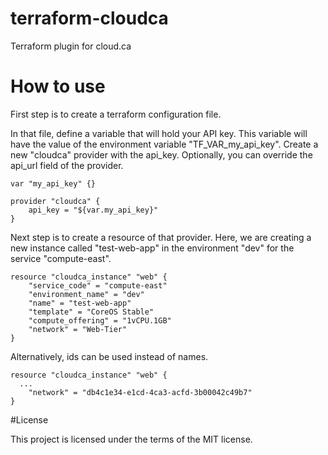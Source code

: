 # terraform-cloudca

Terraform plugin for cloud.ca

# How to use

First step is to create a terraform configuration file.

In that file, define a variable that will hold your API key. This variable will have the value of the environment variable "TF_VAR_my_api_key". Create a new "cloudca" provider with the api_key. Optionally, you can override the api_url field of the provider.
```
var "my_api_key" {}

provider "cloudca" {
	api_key = "${var.my_api_key}"
}
```

Next step is to create a resource of that provider. 
Here, we are creating a new instance called "test-web-app" in the environment "dev" for the service "compute-east". 
```
resource "cloudca_instance" "web" {
	"service_code" = "compute-east"
	"environment_name" = "dev"
	"name" = "test-web-app"
	"template" = "CoreOS Stable"
	"compute_offering" = "1vCPU.1GB"
	"network" = "Web-Tier"
}
```

Alternatively, ids can be used instead of names.
```
resource "cloudca_instance" "web" {
  ...
	"network" = "db4c1e34-e1cd-4ca3-acfd-3b00042c49b7"
}
```

#License

This project is licensed under the terms of the MIT license.
